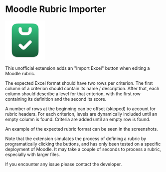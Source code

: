 # Moodle Rubric Importer
![Moodle Rubric Importer logo: A clipboard icon filled with a green gradient](images/icon-128.png)

This unofficial extension adds an "Import Excel" button when editing a Moodle rubric.

The expected Excel format should have two rows per criterion. The first column of a criterion should contain its name / description. After that, each column should describe a level for that criterion, with the first row containing its definition and the second its score.

A number of rows at the beginning can be offset (skipped) to account for rubric headers. For each criterion, levels are dynamically included until an empty column is found. Criteria are added until an empty row is found.

An example of the expected rubric format can be seen in the screenshots.

Note that the extension simulates the process of defining a rubric by programatically clicking the buttons, and has only been tested on a specific deployment of Moodle. It may take a couple of seconds to process a rubric, especially with larger files.

If you encounter any issue please contact the developer.
